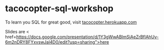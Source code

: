 # tacocopter-sql-workshop

To learn you SQL for great good, visit <a href='http://tacocopter.herokuapp.com'/>tacocopter.herokuapp.com</a>

Slides are < href=https://docs.google.com/presentation/d/1Y3gWwABlmSjAeZrBflAhUv-6m2nDRY8FYxvswJal4D0/edit?usp=sharing">here</a>


